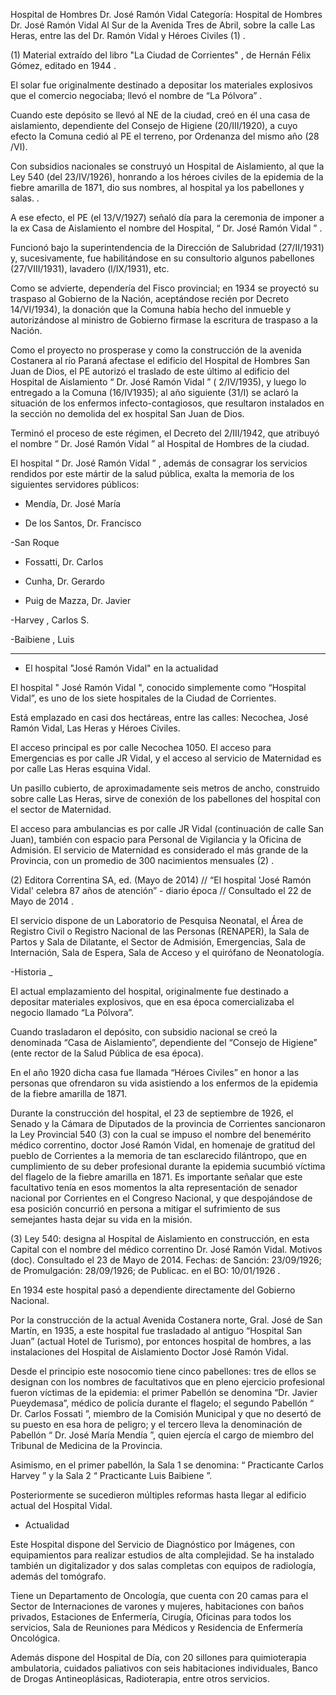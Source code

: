 Hospital de Hombres Dr. José Ramón Vidal
Categoría: Hospital de Hombres Dr. José Ramón Vidal
Al Sur de la Avenida Tres de Abril, sobre la calle Las Heras, entre las del Dr. Ramón Vidal y Héroes Civiles (1) .

(1) Material extraído del libro  "La Ciudad de Corrientes" , de Hernán Félix Gómez, editado en 1944 . 

El solar fue originalmente destinado a depositar los materiales explosivos que el comercio negociaba; llevó el nombre de “La Pólvora” .

Cuando este depósito se llevó al NE de la ciudad, creó en él una casa de aislamiento, dependiente del Consejo de Higiene (20/III/1920), a cuyo efecto la Comuna cedió al PE el terreno, por Ordenanza del mismo año (28 /VI).

Con subsidios nacionales se construyó un Hospital de Aislamiento, al que la Ley 540 (del 23/IV/1926), honrando a los héroes civiles de la epidemia de la fiebre amarilla de 1871, dio sus nombres, al hospital ya los pabellones y salas. .

A ese efecto, el PE (el 13/V/1927) señaló día para la ceremonia de imponer a la ex Casa de Aislamiento el nombre del Hospital, “ Dr. José Ramón Vidal ” .

Funcionó bajo la superintendencia de la Dirección de Salubridad (27/II/1931) y, sucesivamente, fue habilitándose en su consultorio algunos pabellones (27/VIII/1931), lavadero (l/IX/1931), etc.

Como se advierte, dependería del Fisco provincial; en 1934 se proyectó su traspaso al Gobierno de la Nación, aceptándose recién por Decreto 14/VI/1934), la donación que la Comuna había hecho del inmueble y autorizándose al ministro de Gobierno firmase la escritura de traspaso a la Nación.

Como el proyecto no prosperase y como la construcción de la avenida Costanera al río Paraná afectase el edificio del Hospital de Hombres San Juan de Dios, el PE autorizó el traslado de este último al edificio del Hospital de Aislamiento “ Dr. José Ramón Vidal ” ( 2/IV/1935), y luego lo entregado a la Comuna (16/IV1935); al año siguiente (31/I) se aclaró la situación de los enfermos infecto-contagiosos, que resultaron instalados en la sección no demolida del ex hospital San Juan de Dios.

Terminó el proceso de este régimen, el Decreto del 2/III/1942, que atribuyó el nombre “ Dr. José Ramón Vidal ” al Hospital de Hombres de la ciudad.

El hospital “ Dr. José Ramón Vidal ” , además de consagrar los servicios rendidos por este mártir de la salud pública, exalta la memoria de los siguientes servidores públicos:

- Mendía, Dr. José María

- De los Santos, Dr. Francisco

-San Roque

- Fossatti, Dr. Carlos

- Cunha, Dr. Gerardo

- Puig de Mazza, Dr. Javier

-Harvey , Carlos S.

-Baibiene , Luis

*******


- El hospital "José Ramón Vidal" en la actualidad

El hospital " José Ramón Vidal ", conocido simplemente como “Hospital Vidal”, es uno de los siete hospitales de la Ciudad de Corrientes.

Está emplazado en casi dos hectáreas, entre las calles: Necochea, José Ramón Vidal, Las Heras y Héroes Civiles.

El acceso principal es por calle Necochea 1050. El acceso para Emergencias es por calle JR Vidal, y el acceso al servicio de Maternidad es por calle Las Heras esquina Vidal.

Un pasillo cubierto, de aproximadamente seis metros de ancho, construido sobre calle Las Heras, sirve de conexión de los pabellones del hospital con el sector de Maternidad.

El acceso para ambulancias es por calle JR Vidal (continuación de calle San Juan), también con espacio para Personal de Vigilancia y la Oficina de Admisión.
El servicio de Maternidad es considerado el más grande de la Provincia, con un promedio de 300 nacimientos mensuales (2) .

(2) Editora Correntina SA, ed. (Mayo de 2014) // “El hospital 'José Ramón Vidal' celebra 87 años de atención” - diario época // Consultado el 22 de Mayo de 2014 .

El servicio dispone de un Laboratorio de Pesquisa Neonatal, el Área de Registro Civil o Registro Nacional de las Personas (RENAPER), la Sala de Partos y Sala de Dilatante, el Sector de Admisión, Emergencias, Sala de Internación, Sala de Espera, Sala de Acceso y el quirófano de Neonatología.

-Historia _

El actual emplazamiento del hospital, originalmente fue destinado a depositar materiales explosivos, que en esa época comercializaba el negocio llamado “La Pólvora”.

Cuando trasladaron el depósito, con subsidio nacional se creó la denominada “Casa de Aislamiento”, dependiente del “Consejo de Higiene” (ente rector de la Salud Pública de esa época).

En el año 1920 dicha casa fue llamada “Héroes Civiles” en honor a las personas que ofrendaron su vida asistiendo a los enfermos de la epidemia de la fiebre amarilla de 1871.

Durante la construcción del hospital, el 23 de septiembre de 1926, el Senado y la Cámara de Diputados de la provincia de Corrientes sancionaron la Ley Provincial 540 (3) con la cual se impuso el nombre del benemérito médico correntino, doctor José Ramón Vidal, en homenaje de gratitud del pueblo de Corrientes a la memoria de tan esclarecido filántropo, que en cumplimiento de su deber profesional durante la epidemia sucumbió víctima del flagelo de la fiebre amarilla en 1871. Es importante señalar que este facultativo tenía en esos momentos la alta representación de senador nacional por Corrientes en el Congreso Nacional, y que despojándose de esa posición concurrió en persona a mitigar el sufrimiento de sus semejantes hasta dejar su vida en la misión.

(3) Ley 540: designa al Hospital de Aislamiento en construcción, en esta Capital con el nombre del médico correntino Dr. José Ramón Vidal. Motivos (doc). Consultado el 23 de Mayo de 2014. Fechas: de Sanción: 23/09/1926; de Promulgación: 28/09/1926; de Publicac. en el BO: 10/01/1926 .

En 1934 este hospital pasó a dependiente directamente del Gobierno Nacional.

Por la construcción de la actual Avenida Costanera norte, Gral. José de San Martín, en 1935, a este hospital fue trasladado al antiguo “Hospital San Juan” (actual Hotel de Turismo), por entonces hospital de hombres, a las instalaciones del Hospital de Aislamiento Doctor José Ramón Vidal.

Desde el principio este nosocomio tiene cinco pabellones: tres de ellos se designan con los nombres de facultativos que en pleno ejercicio profesional fueron víctimas de la epidemia: el primer Pabellón se denomina “Dr. Javier Pueydemasa”, médico de policía durante el flagelo; el segundo Pabellón “ Dr. Carlos Fossati ”, miembro de la Comisión Municipal y que no desertó de su puesto en esa hora de peligro; y el tercero lleva la denominación de Pabellón “ Dr. José María Mendía ”, quien ejercía el cargo de miembro del Tribunal de Medicina de la Provincia.

Asimismo, en el primer pabellón, la Sala 1 se denomina: “ Practicante Carlos Harvey ” y la Sala 2 “ Practicante Luis Baibiene ”.

Posteriormente se sucedieron múltiples reformas hasta llegar al edificio actual del Hospital Vidal.

- Actualidad

Este Hospital dispone del Servicio de Diagnóstico por Imágenes, con equipamientos para realizar estudios de alta complejidad. Se ha instalado también un digitalizador y dos salas completas con equipos de radiología, además del tomógrafo.

Tiene un Departamento de Oncología, que cuenta con 20 camas para el Sector de Internaciones de varones y mujeres, habitaciones con baños privados, Estaciones de Enfermería, Cirugía, Oficinas para todos los servicios, Sala de Reuniones para Médicos y Residencia de Enfermería Oncológica.

Además dispone del Hospital de Día, con 20 sillones para quimioterapia ambulatoria, cuidados paliativos con seis habitaciones individuales, Banco de Drogas Antineoplásicas, Radioterapia, entre otros servicios.